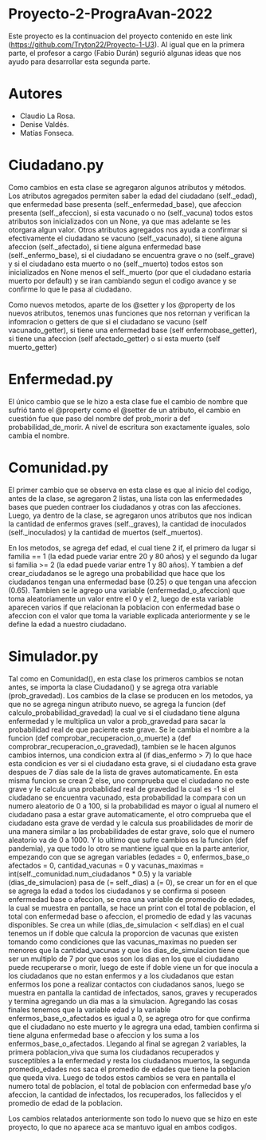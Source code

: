 # Proyecto-2-PrograAvan-2022
Este proyecto es la continuacion del proyecto contenido en este link
(https://github.com/Tryton22/Proyecto-1-U3).
Al igual que en la primera parte, el profesor a cargo (Fabio Durán) segurió algunas ideas que
nos ayudo para
desarrollar esta segunda parte.

# Autores
- Claudio La Rosa.
- Denise Valdés.
- Matías Fonseca.

# Ciudadano.py
Como cambios en esta clase se agregaron algunos atributos y métodos. Los atributos agregados
permiten saber
la edad del ciudadano (self._edad), que enfermedad base presenta (self._enfermedad_base),
que afeccion presenta (self._afeccion), si esta vacunado o no (self._vacuna) todos estos
atributos son inicializados
con un None, ya que mas adelante se les otorgara algun valor. Otros atributos agregados nos
ayuda a confirmar si efectivamente
el ciudadano se vacuno (self._vacunado), si tiene alguna afeccion (self._afectado), si tiene
alguna enfermedad base 
(self._enfermo_base), si el ciudadano se encuentra grave o no (self._grave) y si el ciudadano
esta muerto o no (self._muerto) 
todos estos son inicializados en None menos el self._muerto (por que el ciudadano estaria
muerto por default)
y se iran cambiando segun el codigo avance y se confirme lo que le pasa al ciudadano.

Como nuevos metodos, aparte de los @setter y los @property de los nuevos atributos, tenemos
unas funciones que nos retornan
y verifican la infomracion o getters de que si el ciudadano se vacuno (self vacunado_getter), 
si tiene una enfermedad base (self enfermobase_getter), si tiene una afeccion
(self afectado_getter) 
o si esta muerto (self muerto_getter) 

# Enfermedad.py
El único cambio que se le hizo a esta clase fue el cambio de nombre que sufrió tanto el
@property como el @setter
de un atributo, el cambio en cuestión fue que paso
del nombre def prob_morir a def probabilidad_de_morir.
A nivel de escritura son exactamente iguales, solo cambia el nombre.

# Comunidad.py
El primer cambio que se observa en esta clase es que al inicio del codigo, antes de la clase,
se agregaron 2 listas,
una lista con las enfermedades bases que pueden contraer los ciudadanos y otras con las
afecciones.
Luego, ya dentro de la clase, se agregaron unos atributos que nos indican la cantidad de
enfermos graves
(self._graves), la cantidad de inoculados (self._inoculados) y la cantidad de muertos
(self._muertos).

En los metodos, se agrega def edad, el cual tiene 2 if, el primero da lugar si
familia == 1 (la edad puede variar entre 20 y 80 años) y el segundo da lugar si 
familia >= 2 (la edad puede variar entre 1 y 80 años).
Y tambien a def crear_ciudadanos se le agrego una probabilidad que hace que los
ciudadanos tengan una enfermedad base (0.25) o que tengan una afeccion (0.65).
Tambien se le agrego una variable (enfermedad_o_afeccion) que toma aleatoriamente un valor 
entre el 0 y el 2, luego de esta variable aparecen varios if que relacionan la poblacion 
con enfermedad base o afeccion con el valor que toma la variable explicada anteriormente y
se le define la edad a nuestro ciudadano.

# Simulador.py
Tal como en Comunidad(), en esta clase los primeros cambios se notan antes, se importa
la clase Ciudadano() y se agrega otra variable (prob_gravedad).
Los cambios de la clase se producen en los metodos, ya que no se agrega ningun atributo 
nuevo, se agrega la funcion (def calculo_probabilidad_gravedad) la cual ve si el ciudadano
tiene alguna enfermedad y le multiplica un valor a prob_gravedad para sacar la probabilidad
real de que paciente este grave. Se le cambia el nombre a la funcion
(def comprobar_recuperacion_o_muerte) a (def comprobrar_recuperacion_o_gravedad), tambien 
se le hacen algunos cambios internos, una condicion extra al (if dias_enfermo > 7) lo que hace
esta condicion es ver si el ciudadano esta grave, si el ciudadano esta grave despues de 7 días
sale de la lista de graves automaticamente. En esta misma funcion se crean 2 else, uno
comprueba que el ciudadano no este grave y le calcula una probablidad real de gravedad
la cual es -1 si el ciudadano se encuentra vacunado, esta probabilidad la compara con un
numero aleatorio de 0 a 100, si la probabilidad es mayor o igual al numero el ciudadano
pasa a estar grave automaticamente, el otro comprueba que el ciudadano esta grave de verdad
y le calcula sus proabilidades de morir de una manera similar a las probabilidades de estar
grave, solo que el numero aleatorio va de 0 a 1000. 
Y lo ultimo que sufre cambios es la
funcion (def pandemia), ya que todo lo otro se mantiene igual que en la parte anterior, 
empezando con que se agregan variables (edades = 0, enfermos_base_o afectados = 0, 
cantidad_vacunas = 0 y vacunas_maximas = int(self._comunidad.num_ciudadanos * 0.5) y
la variable (dias_de_simulacion) pasa de (= self._dias) a (= 0), se crear un for en el que 
se agrega la edad a todos los ciudadanos y se confirma si poseen enfermedad base o afeccion,
se crea una variable de promedio de edades, la cual se muestra en pantalla, se hace un print
con el total de poblacion, el total con enfermedad base o afeccion, el promedio de edad y 
las vacunas disponibles. Se crea un while (dias_de_simulacion < self.dias) en el cual tenemos
un if doble que calcula la proporcion de vacunas que existen tomando como condiciones que las
vacunas_maximas no pueden ser menores que la cantidad_vacunas y que los dias_de_simulacion
tiene que ser un multiplo de 7 por que esos son los dias en los que el ciudadano puede 
recuperarse o morir, luego de este if doble viene un for que inocula a los ciudadanos que
no estan enfermos y a los ciudadanos que estan enfermos los pone a realizar contactos con 
ciudadanos sanos, luego se muestra en pantalla la cantidad de infectados, sanos, graves y 
recuperados y termina agregando un dia mas a la simulacion. Agregando las cosas finales 
tenemos que la variable edad y la variable enfermos_base_o_afectados es igual a 0, se agrega
otro for que confirma que el ciudadano no este muerto y le agregra una edad, tambien confirma 
si tiene alguna enfermedad base o afeccion y los suma a los enfermos_base_o_afectados. Llegando 
al final se agregan 2 variables, la primera poblacion_viva que suma los ciudadanos 
recuperados y susceptibles a la enfermedad y resta los ciudadanos muertos, la segunda
promedio_edades nos saca el promedio de edades que tiene la poblacion que queda viva.
Luego de todos estos cambios se vera en pantalla el numero total de poblacion, el total de 
poblacion con enfermedad base y/o afeccion, la cantidad de infectados, los recuperados, los 
fallecidos y el promedio de edad de la poblacion.

Los cambios relatados anteriormente son todo lo nuevo que se hizo en este proyecto, lo que no 
aparece aca se mantuvo igual en ambos codigos.







